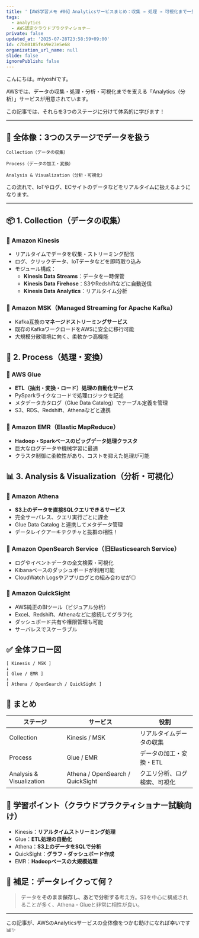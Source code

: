 ```yaml
---
title: '【AWS学習メモ #06】Analyticsサービスまとめ：収集 → 処理 → 可視化まで一気通貫！'
tags:
  - analytics
  - AWS認定クラウドプラクティショナー
private: false
updated_at: '2025-07-28T23:58:59+09:00'
id: c7b80185fea9e23e5e68
organization_url_name: null
slide: false
ignorePublish: false
---
```

こんにちは。miyoshiです。

AWSでは、データの収集・処理・分析・可視化までを支える「Analytics（分析）」サービスが用意されています。

この記事では、それらを3つのステージに分けて体系的に学びます！

---

## 🧭 全体像：3つのステージでデータを扱う

```
Collection（データの収集）

Process（データの加工・変換）

Analysis & Visualization（分析・可視化）
```

この流れで、IoTやログ、ECサイトのデータなどをリアルタイムに扱えるようになります。

---

## 📦 1. Collection（データの収集）

### 🔹 Amazon Kinesis

- リアルタイムでデータを収集・ストリーミング配信
- ログ、クリックデータ、IoTデータなどを即時取り込み
- モジュール構成：
  - **Kinesis Data Streams**：データを一時保管
  - **Kinesis Data Firehose**：S3やRedshiftなどに自動送信
  - **Kinesis Data Analytics**：リアルタイム分析

### 🔹 Amazon MSK（Managed Streaming for Apache Kafka）

- Kafka互換の**マネージドストリーミングサービス**
- 既存のKafkaワークロードをAWSに安全に移行可能
- 大規模分散環境に向く、柔軟かつ高機能



## 🔧 2. Process（処理・変換）

### 🔸 AWS Glue

- **ETL（抽出・変換・ロード）処理の自動化サービス**
- PySparkライクなコードで処理ロジックを記述
- メタデータカタログ（Glue Data Catalog）でテーブル定義を管理
- S3、RDS、Redshift、Athenaなどと連携

### 🔸 Amazon EMR（Elastic MapReduce）

- **Hadoop・Sparkベースのビッグデータ処理クラスタ**
- 巨大なログデータや機械学習に最適
- クラスタ制御に柔軟性があり、コストを抑えた処理が可能



## 📊 3. Analysis & Visualization（分析・可視化）

### 🔹 Amazon Athena

- **S3上のデータを直接SQLクエリできるサービス**
- 完全サーバレス、クエリ実行ごとに課金
- Glue Data Catalog と連携してメタデータ管理
- データレイクアーキテクチャと抜群の相性！

### 🔹 Amazon OpenSearch Service（旧Elasticsearch Service）

- ログやイベントデータの全文検索・可視化
- Kibanaベースのダッシュボードが利用可能
- CloudWatch Logsやアプリログとの組み合わせが◎

### 🔹 Amazon QuickSight

- AWS純正のBIツール（ビジュアル分析）
- Excel、Redshift、Athenaなどに接続してグラフ化
- ダッシュボード共有や権限管理も可能
- サーバレスでスケーラブル



## ✅ 全体フロー図

```
[ Kinesis / MSK ]
↓
[ Glue / EMR ]
↓
[ Athena / OpenSearch / QuickSight ]
```


## 🧠 まとめ

| ステージ | サービス | 役割 |
|----------|----------|------|
| Collection | Kinesis / MSK | リアルタイムデータの収集 |
| Process | Glue / EMR | データの加工・変換・ETL |
| Analysis & Visualization | Athena / OpenSearch / QuickSight | クエリ分析、ログ検索、可視化 |


## 📌 学習ポイント（クラウドプラクティショナー試験向け）

- Kinesis：**リアルタイムストリーミング処理**
- Glue：**ETL処理の自動化**
- Athena：**S3上のデータをSQLで分析**
- QuickSight：**グラフ・ダッシュボード作成**
- EMR：**Hadoopベースの大規模処理**


## 💬 補足：データレイクって何？

> データを**そのまま保存し、あとで分析する**考え方。S3を中心に構成されることが多く、Athena・Glueと非常に相性が良い。

---


この記事が、AWSのAnalyticsサービスの全体像をつかむ助けになれば幸いです📊✨
